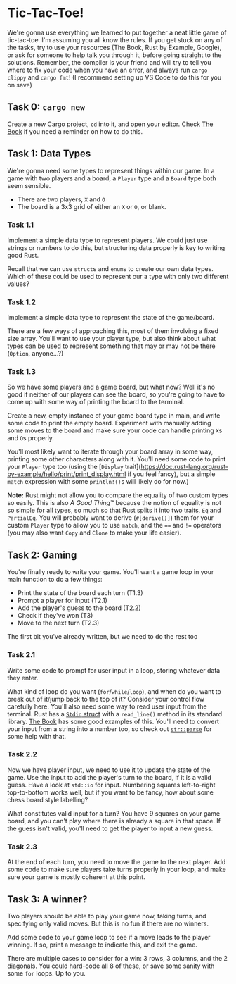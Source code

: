 # Tic-Tac-Toe!

We're gonna use everything we learned to put together a neat little game of tic-tac-toe. I'm assuming you all know the rules. If you get stuck on any of the tasks, try to use your resources (The Book, Rust by Example, Google), or ask for someone to help talk you through it, before going straight to the solutions. Remember, the compiler is your friend and will try to tell you where to fix your code when you have an error, and always run `cargo clippy` and `cargo fmt`! (I recommend setting up VS Code to do this for you on save)

## Task 0: `cargo new`

Create a new Cargo project, `cd` into it, and open your editor. Check [The Book](https://doc.rust-lang.org/book/ch01-03-hello-cargo.html) if you need a reminder on how to do this.

## Task 1: Data Types

We're gonna need some types to represent things within our game. In a game with two players and a board, a `Player` type and a `Board` type both seem sensible.

- There are two players, `X` and `O`
- The board is a 3x3 grid of either an `X` or `O`, or blank.

### Task 1.1

Implement a simple data type to represent players. We could just use strings or numbers to do this, but structuring data properly is key to writing good Rust.

Recall that we can use `struct`s and `enum`s to create our own data types. Which of these could be used to represent our a type with only two different values?

### Task 1.2

Implement a simple data type to represent the state of the game/board.

There are a few ways of approaching this, most of them involving a fixed size array. You'll want to use your player type, but also think about what types can be used to represent something that may or may not be there (`Option`, anyone...?)

### Task 1.3

So we have some players and a game board, but what now? Well it's no good if neither of our players can see the board, so you're going to have to come up with some way of printing the board to the terminal.

Create a new, empty instance of your game board type in main, and write some code to print the empty board. Experiment with manually adding some moves to the board and make sure your code can handle printing `X`s and `O`s properly.

You'll most likely want to iterate through your board array in some way, printing some other characters along with it. You'll need some code to print your `Player` type too (using the [`Display` trait](https://doc.rust-lang.org/rust-by-example/hello/print/print_display.html if you feel fancy), but a simple `match` expression with some `println!()`s will likely do for now.)

**Note:** Rust might not allow you to compare the equality of two custom types so easily. This is also _A Good Thing™_ because the notion of equality is not so simple for all types, so much so that Rust splits it into two traits, `Eq` and `PartialEq`. You will probably want to derive (`#[derive()]`) them for your custom `Player` type to allow you to use `match`, and the `==` and `!=` operators (you may also want `Copy` and `Clone` to make your life easier).

## Task 2: Gaming

You're finally ready to write your game. You'll want a game loop in your main function to do a few things:

- Print the state of the board each turn (T1.3)
- Prompt a player for input (T2.1)
- Add the player's guess to the board (T2.2)
- Check if they've won (T3)
- Move to the next turn (T2.3)

The first bit you've already written, but we need to do the rest too

### Task 2.1

Write some code to prompt for user input in a loop, storing whatever data they enter.

What kind of loop do you want (`for`/`while`/`loop`), and when do you want to break out of it/jump back to the top of it? Consider your control flow carefully here. You'll also need some way to read user input from the terminal. Rust has a [`Stdin` struct](https://doc.rust-lang.org/std/io/fn.stdin.html) with a `read_line()` method in its standard library. [The Book](https://doc.rust-lang.org/book/ch02-00-guessing-game-tutorial.html#processing-a-guess) has some good examples of this. You'll need to convert your input from a string into a number too, so check out [`str::parse`](https://doc.rust-lang.org/std/primitive.str.html#method.parse) for some help with that.

### Task 2.2

Now we have player input, we need to use it to update the state of the game. Use the input to add the player's turn to the board, if it is a valid guess. Have a look at `std::io` for input. Numbering squares left-to-right top-to-bottom works well, but if you want to be fancy, how about some chess board style labelling?

What constitutes valid input for a turn? You have 9 squares on your game board, and you can't play where there is already a square in that space. If the guess isn't valid, you'll need to get the player to input a new guess.

### Task 2.3

At the end of each turn, you need to move the game to the next player. Add some code to make sure players take turns properly in your loop, and make sure your game is mostly coherent at this point.

## Task 3: A winner?

Two players should be able to play your game now, taking turns, and specifying only valid moves. But this is no fun if there are no winners.

Add some code to your game loop to see if a move leads to the player winning. If so, print a message to indicate this, and exit the game.

There are multiple cases to consider for a win: 3 rows, 3 columns, and the 2 diagonals. You could hard-code all 8 of these, or save some sanity with some `for` loops. Up to you.
